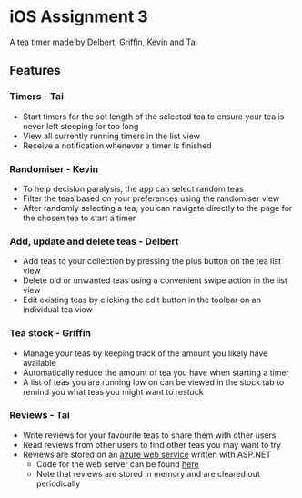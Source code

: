# iOS Assignment 3

A tea timer made by Delbert, Griffin, Kevin and Tai

## Features

### Timers - Tai
- Start timers for the set length of the selected tea to ensure your tea is never left steeping for too long
- View all currently running timers in the list view
- Receive a notification whenever a timer is finished 

### Randomiser - Kevin
- To help decision paralysis, the app can select random teas 
- Filter the teas based on your preferences using the randomiser view
- After randomly selecting a tea, you can navigate directly to the page for the chosen tea to start a timer

### Add, update and delete teas - Delbert
- Add teas to your collection by pressing the plus button on the tea list view
- Delete old or unwanted teas using a convenient swipe action in the list view
- Edit existing teas by clicking the edit button in the toolbar on an individual tea view

### Tea stock - Griffin
- Manage your teas by keeping track of the amount you likely have available
- Automatically reduce the amount of tea you have when starting a timer
- A list of teas you are running low on can be viewed in the stock tab to remind you what teas you might want to restock

### Reviews - Tai
- Write reviews for your favourite teas to share them with other users
- Read reviews from other users to find other teas you may want to try
- Reviews are stored on an [azure web service](https://teareview-fuaygvbagwfegda8.australiaeast-01.azurewebsites.net/) written with ASP.NET
    - Code for the web server can be found [here](https://github.com/twdly/tea-reviews)
    - Note that reviews are stored in memory and are cleared out periodically